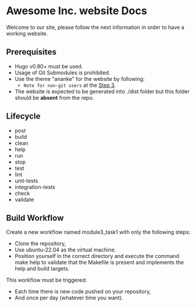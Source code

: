 # Awesome Inc. website Docs
Welcome to our site, please follow the next information in order to have a working website.

## Prerequisites
- Hugo v0.80+ must be used.
- Usage of Git Submodules is prohibited.
- Use the theme "ananke" for the website by following:
	- `Note for non-git users` at the [Step 3](https://docs.edg.io/guides/sites_frameworks/getting_started/hugo).
- The website is expected to be generated into ./dist folder but this folder should be **absent** from the repo.

## Lifecycle
- post
- build
- clean
- help
- run
- stop
- test
- lint
- unit-tests
- integration-tests
- check
- validate

## Build Workflow
Create a new workflow named module3_task1 with only the following steps:
- Clone the repository,
- Use ubuntu-22.04 as the virtual machine.
- Position yourself in the correct directory and execute the command make help to validate that the Makefile is present and implements the help and build targets.

This workflow must be triggered:
- Each time there is new code pushed on your repository,
- And once per day (whatever time you want).